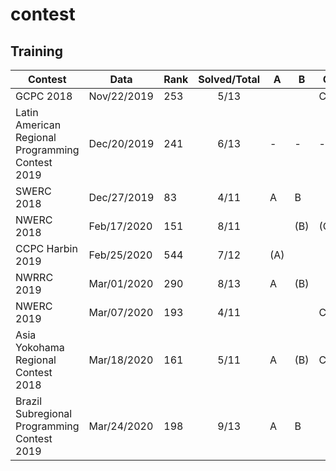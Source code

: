 # contest

## Training
| Contest | Data | Rank | Solved/Total |A|B|C|D|E|F|G|H|I|J|K|L|M|
|-|-|-|:-:|-|-|-|-|-|-|-|-|-|-|-|-|-|
| GCPC  2018                                       | Nov/22/2019 | 253 | 5/13   |||C||E|F|||I||||(M)|
| Latin American Regional Programming Contest 2019 | Dec/20/2019 | 241 | 6/13   |-|-|-|-|E|-|-|-|I|-|K|L|M|
| SWERC 2018                                       | Dec/27/2019 | 83  | 4/11   |A|B||D|E||(G)|||||||
| NWERC 2018                                       | Feb/17/2020 | 151 | 8/11   ||(B)|(C)||(E)||(G)|H|I|(J)|K|
| CCPC Harbin 2019                                 | Feb/25/2020 | 544 | 7/12   |(A)||||(E)|F|||(I)|J|K|(L)|
| NWRRC 2019                                       | Mar/01/2020 | 290 | 8/13   |A|(B)|||E|||(H)|(I)|J|(K)||M|
| NWERC 2019                                       | Mar/07/2020 | 193 | 4/11   |||C||E|F|||I|||
| Asia Yokohama Regional Contest 2018              | Mar/18/2020 | 161 | 5/11   |A|(B)|C||||G||||K|
| Brazil Subregional Programming Contest 2019      | Mar/24/2020 | 198 | 9/13   |A|B||D|||(G)|H|(I)|(J)||L|M|
